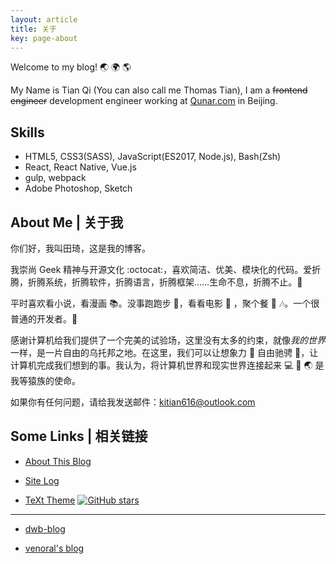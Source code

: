 ```yaml
---
layout: article
title: 关于
key: page-about
---
```

Welcome to my blog! :earth_asia: :earth_africa: :earth_americas:

My Name is Tian Qi (You can also call me Thomas Tian), I am a ~~frontend engineer~~ development engineer working at [Qunar.com](https://www.qunar.com) in Beijing.

## Skills

- HTML5, CSS3(SASS), JavaScript(ES2017, Node.js), Bash(Zsh)
- React, React Native, Vue.js
- gulp, webpack
- Adobe Photoshop, Sketch

<!--more-->

## About Me | 关于我

你们好，我叫田琦，这是我的博客。

我崇尚 Geek 精神与开源文化 :octocat:，喜欢简洁、优美、模块化的代码。爱折腾，折腾系统，折腾软件，折腾语言，折腾框架……生命不息，折腾不止。:muscle:

平时喜欢看小说，看漫画 :books:。没事跑跑步 :runner:，看看电影 :movie_camera: ，聚个餐 :rice: :notes:。一个很普通的开发者。:see_no_evil:

感谢计算机给我们提供了一个完美的试验场，这里没有太多的约束，就像*我的世界*一样，是一片自由的乌托邦之地。在这里，我们可以让想象力 :thought_balloon: 自由驰骋 :rocket:，让计算机完成我们想到的事。我认为，将计算机世界和现实世界连接起来 :computer: :link: :earth_asia: 是我等猿族的使命。

如果你有任何问题，请给我发送邮件：[kitian616@outlook.com](mailto:kitian616@outlook.com)

## Some Links | 相关链接

- [About This Blog](/blog/2015/10/14/about-this-blog.html)

- [Site Log](/blog/site-log.html)

- [TeXt Theme](https://github.com/kitian616/jekyll-TeXt-theme) [![GitHub stars](https://img.shields.io/github/stars/kitian616/jekyll-TeXt-theme.svg?style=social&label=Stars)]()

---

- [dwb-blog](http://dwbbb.com/)

- [venoral's blog](http://www.cnblogs.com/venoral)